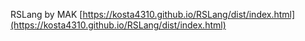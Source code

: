 RSLang by MAK [https://kosta4310.github.io/RSLang/dist/index.html](https://kosta4310.github.io/RSLang/dist/index.html)
